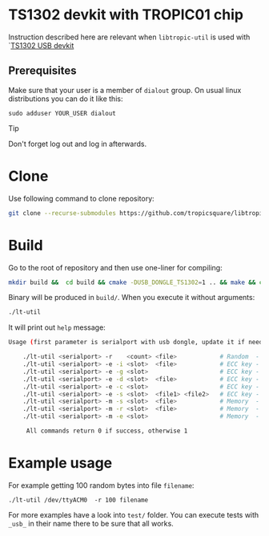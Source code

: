 
# TS1302 devkit with TROPIC01 chip

Instruction described here are relevant when `libtropic-util` is used with `[TS1302 USB devkit](https://github.com/tropicsquare/tropic01-stm32u5-usb-devkit-hw)

## Prerequisites
Make sure that your user is a member of `dialout` group. On usual linux distributions you can do it like this:

```
sudo adduser YOUR_USER dialout
```
 > [!TIP]
 > Don't forget log out and log in afterwards.


# Clone

Use following command to clone repository:
```bash
git clone --recurse-submodules https://github.com/tropicsquare/libtropic-util
```

# Build
Go to the root of repository and then use one-liner for compiling:
```bash
mkdir build &&  cd build && cmake -DUSB_DONGLE_TS1302=1 .. && make && cd ../
```

Binary will be produced in `build/`. When you execute it without arguments:

```bash
./lt-util
```

It will print out `help` message:
```bash
Usage (first parameter is serialport with usb dongle, update it if needed):

	./lt-util <serialport> -r    <count> <file>            # Random  - Get 1-255 random bytes and store them into file
	./lt-util <serialport> -e -i <slot>  <file>            # ECC key - Install private key from keypair.bin into a given slot
	./lt-util <serialport> -e -g <slot>                    # ECC key - Generate private key in a given slot
	./lt-util <serialport> -e -d <slot>  <file>            # ECC key - Download public key from given slot into file
	./lt-util <serialport> -e -c <slot>                    # ECC key - Clear given ECC slot
	./lt-util <serialport> -e -s <slot>  <file1> <file2>   # ECC key - Sign content of file1 (max size is 4095B) with key from a given slot and store resulting signature into file2
	./lt-util <serialport> -m -s <slot>  <file>            # Memory  - Store content of filename (max size is 444B)  into memory slot
	./lt-util <serialport> -m -r <slot>  <file>            # Memory  - Read content of memory slot (max size is 444B) into filename
	./lt-util <serialport> -m -e <slot>                    # Memory  - Erase content of memory slot

	 All commands return 0 if success, otherwise 1
```

# Example usage

For example getting 100 random bytes into file `filename`:

```
./lt-util /dev/ttyACM0  -r 100 filename
```

For more examples have a look into `test/` folder. You can execute tests with `_usb_` in their name there to be sure that all works.
